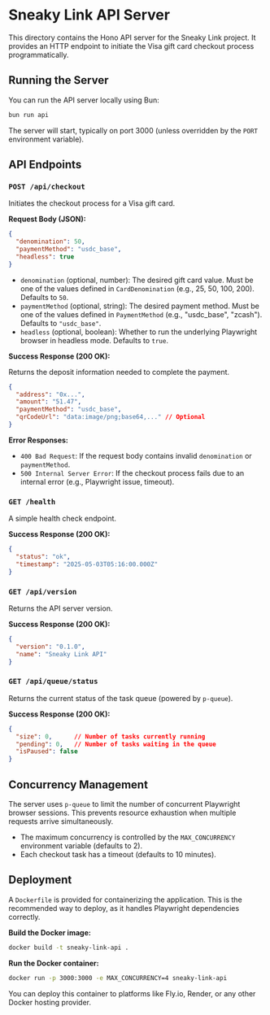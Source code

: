 # Sneaky Link API Server

This directory contains the Hono API server for the Sneaky Link project. It provides an HTTP endpoint to initiate the Visa gift card checkout process programmatically.

## Running the Server

You can run the API server locally using Bun:

```bash
bun run api
```

The server will start, typically on port 3000 (unless overridden by the `PORT` environment variable).

## API Endpoints

### `POST /api/checkout`

Initiates the checkout process for a Visa gift card.

**Request Body (JSON):**

```json
{
  "denomination": 50,
  "paymentMethod": "usdc_base",
  "headless": true
}
```

-   `denomination` (optional, number): The desired gift card value. Must be one of the values defined in `CardDenomination` (e.g., 25, 50, 100, 200). Defaults to `50`.
-   `paymentMethod` (optional, string): The desired payment method. Must be one of the values defined in `PaymentMethod` (e.g., "usdc_base", "zcash"). Defaults to `"usdc_base"`.
-   `headless` (optional, boolean): Whether to run the underlying Playwright browser in headless mode. Defaults to `true`.

**Success Response (200 OK):**

Returns the deposit information needed to complete the payment.

```json
{
  "address": "0x...",
  "amount": "51.47",
  "paymentMethod": "usdc_base",
  "qrCodeUrl": "data:image/png;base64,..." // Optional
}
```

**Error Responses:**

-   `400 Bad Request`: If the request body contains invalid `denomination` or `paymentMethod`.
-   `500 Internal Server Error`: If the checkout process fails due to an internal error (e.g., Playwright issue, timeout).

### `GET /health`

A simple health check endpoint.

**Success Response (200 OK):**

```json
{
  "status": "ok",
  "timestamp": "2025-05-03T05:16:00.000Z"
}
```

### `GET /api/version`

Returns the API server version.

**Success Response (200 OK):**

```json
{
  "version": "0.1.0",
  "name": "Sneaky Link API"
}
```

### `GET /api/queue/status`

Returns the current status of the task queue (powered by `p-queue`).

**Success Response (200 OK):**

```json
{
  "size": 0,      // Number of tasks currently running
  "pending": 0,   // Number of tasks waiting in the queue
  "isPaused": false
}
```

## Concurrency Management

The server uses `p-queue` to limit the number of concurrent Playwright browser sessions. This prevents resource exhaustion when multiple requests arrive simultaneously.

-   The maximum concurrency is controlled by the `MAX_CONCURRENCY` environment variable (defaults to 2).
-   Each checkout task has a timeout (defaults to 10 minutes).

## Deployment

A `Dockerfile` is provided for containerizing the application. This is the recommended way to deploy, as it handles Playwright dependencies correctly.

**Build the Docker image:**

```bash
docker build -t sneaky-link-api .
```

**Run the Docker container:**

```bash
docker run -p 3000:3000 -e MAX_CONCURRENCY=4 sneaky-link-api
```

You can deploy this container to platforms like Fly.io, Render, or any other Docker hosting provider.
